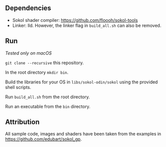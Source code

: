## Dependencies

- Sokol shader compiler: https://github.com/floooh/sokol-tools
- Linker: lld. However, the linker flag in `build_all.sh` can also be removed.

## Run

*Tested only on macOS*

`git clone --recursive` this repository.

In the root directory `mkdir bin`.

Build the libraries for your OS in `libs/sokol-odin/sokol` using the provided shell scripts.

Run `build_all.sh` from the root directory.

Run an executable from the `bin` directory.

## Attribution

All sample code, images and shaders have been taken from the examples in https://github.com/edubart/sokol_gp.
